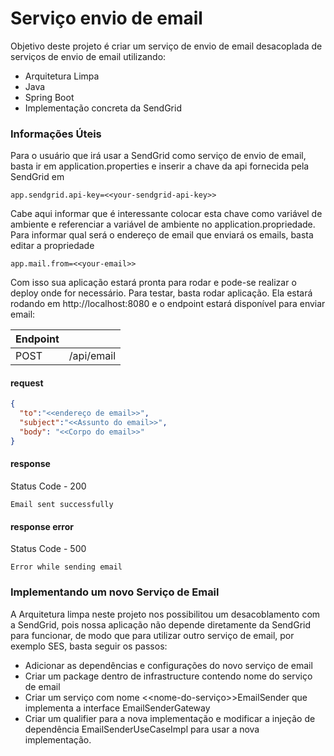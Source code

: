 # Serviço envio de email

Objetivo deste projeto é criar um serviço de envio de email desacoplada de serviços de envio de email utilizando:
* Arquitetura Limpa
* Java 
* Spring Boot
* Implementação concreta da SendGrid

### Informações Úteis

Para o usuário que irá usar a SendGrid como serviço de envio de email, basta ir em application.properties e inserir a
chave da api fornecida pela SendGrid em 
~~~ 
app.sendgrid.api-key=<<your-sendgrid-api-key>>
~~~
Cabe aqui informar que é interessante colocar esta chave como variável de ambiente 
e referenciar a variável de ambiente no application.propriedade.
Para informar qual será o endereço de email que enviará os emails, basta editar a propriedade
~~~ 
app.mail.from=<<your-email>>
~~~
Com isso sua aplicação estará pronta para rodar e pode-se realizar o deploy onde for necessário. Para testar,
basta rodar aplicação. Ela estará rodando em http://localhost:8080 e o endpoint estará disponível para enviar email:

|Endpoint|          |
|----|---------:|
|POST| /api/email |

#### **request**
~~~json
{
  "to":"<<endereço de email>>",
  "subject":"<<Assunto do email>>",
  "body": "<<Corpo do email>>"
}
~~~

#### **response**
Status Code - 200
~~~
Email sent successfully
~~~
#### **response error**
Status Code - 500
~~~
Error while sending email
~~~

### Implementando um novo Serviço de Email

A Arquitetura limpa neste projeto nos possibilitou um desacoblamento com a SendGrid, pois nossa aplicação não depende
diretamente da SendGrid para funcionar, de modo que para  utilizar outro serviço de email, por exemplo SES, basta seguir
os passos:
* Adicionar as dependências e configurações do novo serviço de email
* Criar um package dentro de infrastructure contendo nome do serviço de email
* Criar um serviço com nome  <<nome-do-serviço>>EmailSender que implementa a interface EmailSenderGateway
* Criar um qualifier para a nova implementação e modificar a injeção de dependência EmailSenderUseCaseImpl para usar a 
nova implementação.
